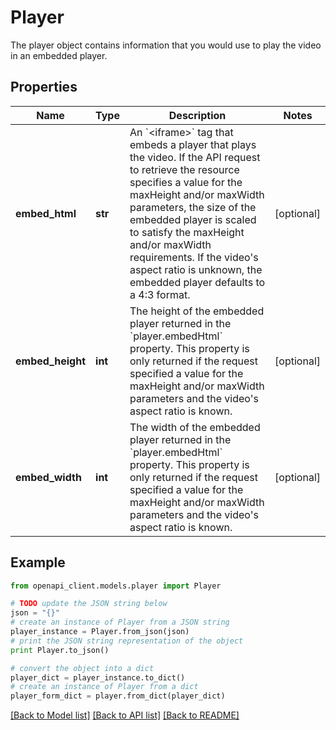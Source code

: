# Player

The player object contains information that you would use to play the video in an embedded player.

## Properties
Name | Type | Description | Notes
------------ | ------------- | ------------- | -------------
**embed_html** | **str** | An &#x60;&lt;iframe&gt;&#x60; tag that embeds a player that plays the video. If the API request to retrieve the resource specifies a value for the maxHeight and/or maxWidth parameters, the size of the embedded player is scaled to satisfy the maxHeight and/or maxWidth requirements. If the video&#39;s aspect ratio is unknown, the embedded player defaults to a 4:3 format. | [optional]
**embed_height** | **int** | The height of the embedded player returned in the &#x60;player.embedHtml&#x60; property. This property is only returned if the request specified a value for the maxHeight and/or maxWidth parameters and the video&#39;s aspect ratio is known. | [optional]
**embed_width** | **int** | The width of the embedded player returned in the &#x60;player.embedHtml&#x60; property. This property is only returned if the request specified a value for the maxHeight and/or maxWidth parameters and the video&#39;s aspect ratio is known. | [optional]

## Example

```python
from openapi_client.models.player import Player

# TODO update the JSON string below
json = "{}"
# create an instance of Player from a JSON string
player_instance = Player.from_json(json)
# print the JSON string representation of the object
print Player.to_json()

# convert the object into a dict
player_dict = player_instance.to_dict()
# create an instance of Player from a dict
player_form_dict = player.from_dict(player_dict)
```
[[Back to Model list]](../README.md#documentation-for-models) [[Back to API list]](../README.md#documentation-for-api-endpoints) [[Back to README]](../README.md)
